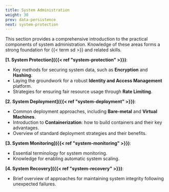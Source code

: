 ```yaml
---
title: System Administration
weight: 30
prev: data-persistence
next: system-protection
---
```


This section provides a comprehensive introduction to the practical components of system administration.
Knowledge of these areas forms a strong foundation for {{< term sd >}} and related skills.

**[1. System Protection]({{< ref "system-protection" >}})**:

- Key methods for securing system data, such as **Encryption** and **Hashing**.
- Laying the groundwork for a robust **Identity and Access Management** platform.
- Strategies for ensuring fair resource usage through **Rate Limiting**.

**[2. System Deployment]({{< ref "system-deployment" >}})**:

- Common deployment approaches, including **Bare-metal** and **Virtual Machines**.
- Introduction to **Containerization**: how to build containers and their key advantages.
- Overview of standard deployment strategies and their benefits.

**[3. System Monitoring]({{< ref "system-monitoring" >}})**:

- Essential terminology for system monitoring.
- Knowledge for enabling automatic system scaling.

**[4. System Recovery]({{< ref "system-recovery" >}})**:

- Brief overview of approaches for maintaining system integrity following unexpected failures.
